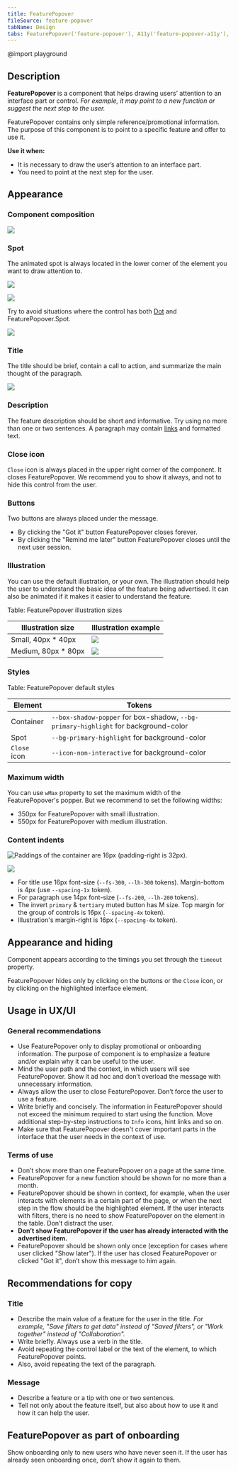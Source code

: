 ```yaml
---
title: FeaturePopover
fileSource: feature-popover
tabName: Design
tabs: FeaturePopover('feature-popover'), A11y('feature-popover-a11y'), API('feature-popover-api'), Example('feature-popover-code'), Changelog('feature-popover-changelog')
---
```


@import playground

## Description

**FeaturePopover** is a component that helps drawing users’ attention to an interface part or control. _For example, it may point to a new function or suggest the next step to the user._

FeaturePopover contains only simple reference/promotional information. The purpose of this component is to point to a specific feature and offer to use it.

**Use it when:**

- It is necessary to draw the user’s attention to an interface part.
- You need to point at the next step for the user.

## Appearance

### Component composition

![](static/spotlight-scheme.png)

### Spot

The animated spot is always located in the lower corner of the element you want to draw attention to.

![](static/spotlight-sizes.png)

![](static/spotlight-dot.png)

Try to avoid situations where the control has both [Dot](/components/dot/) and FeaturePopover.Spot.

![](static/spot-yes-no.png)

### Title

The title should be brief, contain a call to action, and summarize the main thought of the paragraph.

![](static/title-yes-no.png)

### Description

The feature description should be short and informative. Try using no more than one or two sentences. A paragraph may contain [links](/components/link/) and formatted text.

### Close icon

`Close` icon is always placed in the upper right corner of the component. It closes FeaturePopover. We recommend you to show it always, and not to hide this control from the user.

### Buttons

Two buttons are always placed under the message.

- By clicking the "Got it" button FeaturePopover closes forever.
- By clicking the "Remind me later" button FeaturePopover closes until the next user session.

### Illustration

You can use the default illustration, or your own. The illustration should help the user to understand the basic idea of the feature being advertised. It can also be animated if it makes it easier to understand the feature.

Table: FeaturePopover illustration sizes

| Illustration size       | Illustration example              |
| ----------------------- | --------------------------------- |
| Small, 40px * 40px      | ![](static/spotlight-default.png) |
| Medium, 80px * 80px     | ![](static/spotlight-big.png)     |

### Styles

Table: FeaturePopover default styles

| Element      | Tokens                                                                              |
| ------------ | ----------------------------------------------------------------------------------- |
| Container    | `--box-shadow-popper` for box-shadow, `--bg-primary-highlight` for background-color |
| Spot         | `--bg-primary-highlight` for background-color                                       |
| `Close` icon | `--icon-non-interactive` for background-color                                       |

### Maximum width

You can use `wMax` property to set the maximum width of the FeaturePopover's popper. But we recommend to set the following widths:

- 350px for FeaturePopover with small illustration.
- 550px for FeaturePopover with medium illustration.

### Content indents

![Paddings of the container are 16px (padding-right is 32px).](static/spotlight-paddings.png)

![](static/spotlight-content-margins.png)

- For title use 16px font-size (`--fs-300`, `--lh-300` tokens). Margin-bottom is 4px (use `--spacing-1x` token).
- For paragraph use 14px font-size (`--fs-200`, `--lh-200` tokens).
- The invert `primary` & `tertiary` muted button has M size. Top margin for the group of controls is 16px (`--spacing-4x` token).
- Illustration's margin-right is 16px (`--spacing-4x` token).

## Appearance and hiding

Component appears according to the timings you set through the `timeout` property.

FeaturePopover hides only by clicking on the buttons or the `Close` icon, or by clicking on the highlighted interface element.

## Usage in UX/UI

### General recommendations

- Use FeaturePopover only to display promotional or onboarding information. The purpose of component is to emphasize a feature and/or explain why it can be useful to the user.
- Mind the user path and the context, in which users will see FeaturePopover. Show it ad hoc and don’t overload the message with unnecessary information.
- Always allow the user to close FeaturePopover. Don’t force the user to use a feature.
- Write briefly and concisely. The information in FeaturePopover should not exceed the minimum required to start using the function. Move additional step-by-step instructions to `Info` icons, hint links and so on.
- Make sure that FeaturePopover doesn't cover important parts in the interface that the user needs in the context of use.

### Terms of use

- Don’t show more than one FeaturePopover on a page at the same time.
- FeaturePopover for a new function should be shown for no more than a month.
- FeaturePopover should be shown in context, for example, when the user interacts with elements in a certain part of the page, or when the next step in the flow should be the highlighted element. If the user interacts with filters, there is no need to show FeaturePopover on the element in the table. Don’t distract the user.
- **Don’t show FeaturePopover if the user has already interacted with the advertised item.**
- FeaturePopover should be shown only once (exception for cases where user clicked "Show later"). If the user has closed FeaturePopover or clicked "Got it", don’t show this message to him again.

## Recommendations for copy

### Title

- Describe the main value of a feature for the user in the title. _For example, "Save filters to get data" instead of "Saved filters", or "Work together" instead of "Collaboration"._
- Write briefly. Always use a verb in the title.
- Avoid repeating the control label or the text of the element, to which FeaturePopover points.
- Also, avoid repeating the text of the paragraph.

### Message

- Describe a feature or a tip with one or two sentences.
- Tell not only about the feature itself, but also about how to use it and how it can help the user.

## FeaturePopover as part of onboarding

Show onboarding only to new users who have never seen it. If the user has already seen onboarding once, don’t show it again to them.

